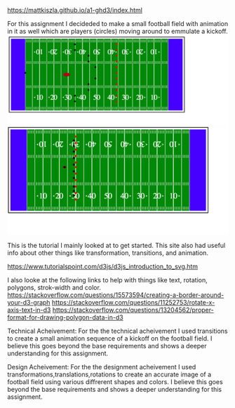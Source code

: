 https://mattkiszla.github.io/a1-ghd3/index.html 

For this assignment I decideded to make a small football field with animation in it as well which are players (circles) moving around to emmulate a kickoff.
![img1](img1.png)
![img1](img2.png)


This is the tutorial I mainly looked at to get started. This site also had useful info about other things like transformation, transitions, and animation.



https://www.tutorialspoint.com/d3js/d3js_introduction_to_svg.htm


I also looke at the following links  to help with things like text, rotation, polygons, strok-width and color.
https://stackoverflow.com/questions/15573594/creating-a-border-around-your-d3-graph 
https://stackoverflow.com/questions/11252753/rotate-x-axis-text-in-d3
https://stackoverflow.com/questions/13204562/proper-format-for-drawing-polygon-data-in-d3


Technical Acheivement:
For the the technical acheivement I used transitions to create a small animation sequence of a kickoff on the football field. I believe this goes beyond the base requirements and shows a deeper understanding for this assignment.


Design Acheivement:
For the the designment acheivement I used transformations,translations,rotations to create an accurate image of a football field using various diffrerent shapes and colors. I believe this goes beyond the base requirements and shows a deeper understanding for this assignment.
